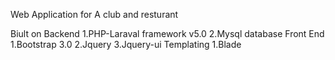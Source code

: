 Web Application for A club and resturant

Biult on 
 Backend
  1.PHP-Laraval framework v5.0
  2.Mysql database
 Front End
  1.Bootstrap 3.0
  2.Jquery
  3.Jquery-ui
 Templating
   1.Blade
